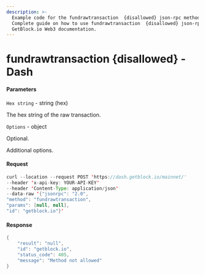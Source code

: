 ```yaml
---
description: >-
  Example code for the fundrawtransaction  {disallowed} json-rpc method.
  Сomplete guide on how to use fundrawtransaction  {disallowed} json-rpc in
  GetBlock.io Web3 documentation.
---
```


# fundrawtransaction {disallowed} - Dash

#### Parameters

`Hex string` - string (hex)

The hex string of the raw transaction.

`Options` - object

Optional.

Additional options.

#### Request

```java
curl --location --request POST 'https://dash.getblock.io/mainnet/' 
--header 'x-api-key: YOUR-API-KEY' 
--header 'Content-Type: application/json' 
--data-raw '{"jsonrpc": "2.0",
"method": "fundrawtransaction",
"params": [null, null],
"id": "getblock.io"}'
```

#### Response

```java
{
    "result": "null",
    "id": "getblock.io",
    "status_code": 405,
    "message": "Method not allowed"
}
```
